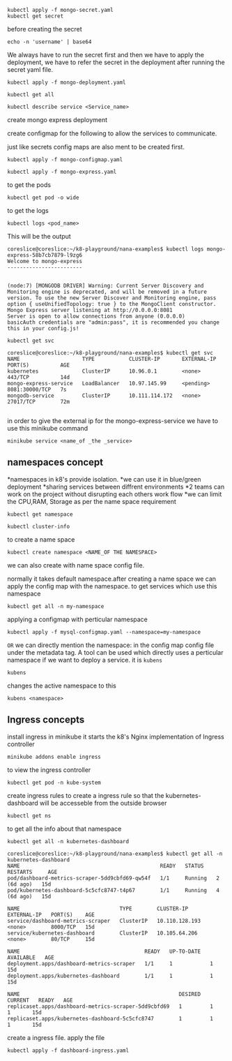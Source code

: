 ```
kubectl apply -f mongo-secret.yaml
kubectl get secret

```
before creating the secret 
```
echo -n 'username' | base64
```
We always have to run the secret first and then we have to apply the deployment, we have to refer the secret in the deployment after running the secret yaml file.
```
kubectl apply -f mongo-deployment.yaml 
```
```
kubectl get all
```

```
kubectl describe service <Service_name>
```
create mongo express deployment

create configmap for the following to allow the services to communicate.

just like secrets config maps are also ment to be created first.

```
kubectl apply -f mongo-configmap.yaml 
```

```
kubectl apply -f mongo-express.yaml 

```
to get the pods

```
kubectl get pod -o wide
```
to get the logs

```
kubectl logs <pod_name>
```

This will be the output
```
coreslice@coreslice:~/k8-playground/nana-examples$ kubectl logs mongo-express-58b7cb7879-l9zg6
Welcome to mongo-express
------------------------


(node:7) [MONGODB DRIVER] Warning: Current Server Discovery and Monitoring engine is deprecated, and will be removed in a future version. To use the new Server Discover and Monitoring engine, pass option { useUnifiedTopology: true } to the MongoClient constructor.
Mongo Express server listening at http://0.0.0.0:8081
Server is open to allow connections from anyone (0.0.0.0)
basicAuth credentials are "admin:pass", it is recommended you change this in your config.js!

```

```
kubectl get svc
```


```
coreslice@coreslice:~/k8-playground/nana-examples$ kubectl get svc
NAME                    TYPE           CLUSTER-IP       EXTERNAL-IP   PORT(S)          AGE
kubernetes              ClusterIP      10.96.0.1        <none>        443/TCP          14d
mongo-express-service   LoadBalancer   10.97.145.99     <pending>     8081:30000/TCP   7s
mongodb-service         ClusterIP      10.111.114.172   <none>        27017/TCP        72m


```
in order to give the external ip for the mongo-express-service
we have to use this minikube command

```
minikube service <name_of _the _service>
```

## namespaces concept

*namespaces in k8's provide isolation. 
*we can use it in blue/green deployment
*sharing services between diffrent environments
*2 teams can work on the project without disrupting each others work flow
*we can limit the CPU,RAM, Storage as per the name space requirement
```
kubectl get namespace
```
```
kubectl cluster-info
```

to create a name space
```
kubectl create namespace <NAME_OF THE NAMESPACE>
```
we can also create with name space config file.

normally it takes default namespace.after creating a name space we can apply the config map with the namespace.
to get services which use this namespace
```
kubectl get all -n my-namespace
```
applying a configmap with perticular namespace
```
kubectl apply -f mysql-configmap.yaml --namespace=my-namespace
```
```OR```
we can directly mention the namespace: <namespacename> in the config map config file under the metadata tag.
A tool can be used which directly uses a perticular namespace if we want to deploy a service. it is ```kubens```
```
kubens
```
changes the active namespace to this
```
kubens <namespace>
```
## Ingress concepts
install ingress in minikube
it starts the k8's Nginx implementation of Ingress controller
```
minikube addons enable ingress
```
to view the ingress controller
```
kubectl get pod -n kube-system
```
create ingress rules
to create a ingress rule so that the kubernetes-dashboard will be accesseble from the outside browser
```
kubectl get ns
```
to get all the info about that namespace
```
kubectl get all -n kubernetes-dashboard

```
```
coreslice@coreslice:~/k8-playground/nana-examples$ kubectl get all -n kubernetes-dashboard
NAME                                             READY   STATUS    RESTARTS     AGE
pod/dashboard-metrics-scraper-5dd9cbfd69-qw54f   1/1     Running   2 (6d ago)   15d
pod/kubernetes-dashboard-5c5cfc8747-t4p67        1/1     Running   4 (6d ago)   15d

NAME                                TYPE        CLUSTER-IP       EXTERNAL-IP   PORT(S)    AGE
service/dashboard-metrics-scraper   ClusterIP   10.110.128.193   <none>        8000/TCP   15d
service/kubernetes-dashboard        ClusterIP   10.105.64.206    <none>        80/TCP     15d

NAME                                        READY   UP-TO-DATE   AVAILABLE   AGE
deployment.apps/dashboard-metrics-scraper   1/1     1            1           15d
deployment.apps/kubernetes-dashboard        1/1     1            1           15d

NAME                                                   DESIRED   CURRENT   READY   AGE
replicaset.apps/dashboard-metrics-scraper-5dd9cbfd69   1         1         1       15d
replicaset.apps/kubernetes-dashboard-5c5cfc8747        1         1         1       15d

```

create a ingress file.
apply the file
```
kubectl apply -f dashboard-ingress.yaml
```

